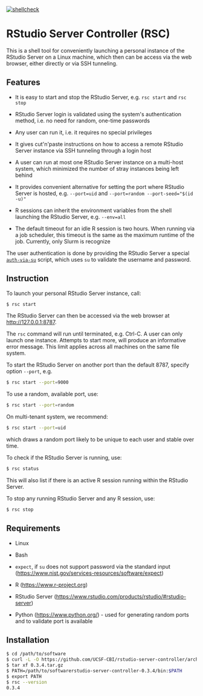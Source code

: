 [![shellcheck](https://github.com/UCSF-CBI/rstudio-server-controller/actions/workflows/shellcheck.yml/badge.svg)](https://github.com/UCSF-CBI/rstudio-server-controller/actions/workflows/shellcheck.yml)

# RStudio Server Controller (RSC)

This is a shell tool for conveniently launching a personal instance of the RStudio Server on a Linux machine, which then can be access via the web browser, either directly or via SSH tunneling.


## Features

* It is easy to start and stop the RStudio Server, e.g. `rsc start` and `rsc stop`

* RStudio Server login is validated using the system's authentication method, i.e. no need for random, one-time passwords

* Any user can run it, i.e. it requires no special privileges

* It gives cut'n'paste instructions on how to access a remote RStudio Server instance via SSH tunneling through a login host

* A user can run at most one RStudio Server instance on a multi-host system, which minimized the number of stray instances being left behind

* It provides convenient alternative for setting the port where RStudio Server is hosted, e.g. `--port=uid` and `--port=random --port-seed="$(id -u)"`

* R sessions can inherit the environment variables from the shell launching the RStudio Server, e.g. `--env=all`

* The default timeout for an idle R session is two hours. When running via a job scheduler, this timeout is the same as the maximum runtime of the job. Currently, only Slurm is recognize


The user authentication is done by providing the RStudio Server a special [`auth-via-su`](bin/utils/auto-via-su) script, which uses `su` to validate the username and password.


## Instruction

To launch your personal RStudio Server instance, call:

```sh
$ rsc start
```

The RStudio Server can then be accessed via the web browser at <http://127.0.0.1:8787>.

The `rsc` command will run until terminated, e.g. Ctrl-C.  A user can only launch one instance.  Attempts to start more, will produce an informative error message.  This limit applies across all machines on the same file system.

To start the RStudio Server on another port than the default 8787, specify option `--port`, e.g.

```sh
$ rsc start --port=9000
```

To use a random, available port, use:

```sh
$ rsc start --port=random
```

On multi-tenant system, we recommend:

```sh
$ rsc start --port=uid
```

which draws a random port likely to be unique to each user and stable over time.


To check if the RStudio Server is running, use:

```sh
$ rsc status
```

This will also list if there is an active R session running within the RStudio Server.

To stop any running RStudio Server and any R session, use:

```sh
$ rsc stop
```


## Requirements

* Linux

* Bash

* `expect`, if `su` does not support password via the standard input (<https://www.nist.gov/services-resources/software/expect>)

* R (<https://www.r-project.org>)

* RStudio Server (<https://www.rstudio.com/products/rstudio/#rstudio-server>)

* Python (<https://www.python.org/>) - used for generating random ports and to validate port is available


## Installation

```sh
$ cd /path/to/software
$ curl -L -O https://github.com/UCSF-CBI/rstudio-server-controller/archive/refs/tags/0.3.4.tar.gz
$ tar xf 0.3.4.tar.gz
$ PATH=/path/to/softwarerstudio-server-controller-0.3.4/bin:$PATH
$ export PATH
$ rsc --version
0.3.4
```

